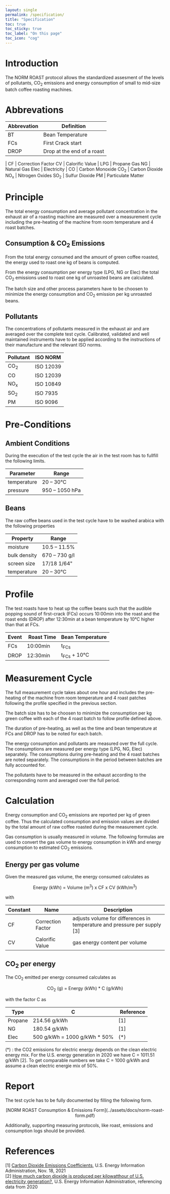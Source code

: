 ```yaml
---
layout: single
permalink: /specification/
title: "Specification"
toc: true
toc_sticky: true
toc_label: "On this page"
toc_icon: "cog"
---
```


# Introduction

The NORM ROAST protocol allows the standardized assesment of the levels of pollutants, CO<sub>2</sub> emissions and energy consumption of small to mid-size batch coffee roasting machines.

# Abbrevations

Abbrevation  | Definition
------------- | -------------
BT | Bean Temperature
FCs | First Crack start
DROP | Drop at the end of a roast
|
CF | Correction Factor
CV | Calorific Value
|
LPG  | Propane Gas
NG   | Natural Gas
Elec | Electricity
|
CO  | Carbon Monoxide
CO<sub>2</sub> | Carbon Dioxide
NO<sub>x</sub> | Nitrogen Oxides
SO<sub>2</sub> | Sulfur Dioxide
PM  | Particulate Matter


# Principle

The total energy consumption and average pollutant concentration in the exhaust air of a roasting machine are measured over a measurement cycle including the pre-heating of the machine from room temperature and 4 roast batches. 

## Consumption & CO<sub>2</sub> Emissions

From the total energy consumed and the amount of green coffee roasted, the energy used to roast one kg of beans is computed. 

From the energy consumption per energy type (LPG, NG or Elec) the total CO<sub>2</sub> emissions used to roast one kg of unroasted beans are calculated. 

The batch size and other process parameters have to be choosen to minimize the energy consumption and CO<sub>2</sub> emission per kg unroasted beans.

## Pollutants
 
The concentrations of pollutants measured in the exhaust air and are averaged over the complete test cycle. Calibrated, validated and well maintained instruments have to be applied according to the instructions of their manufacture and the relevant ISO norms.

Pollutant  | ISO NORM
---------- | -------------
CO<sub>2</sub> | ISO 12039
CO  | ISO 12039
NO<sub>x</sub> | ISO 10849
SO<sub>2</sub> | ISO 7935
PM  | ISO 9096


# Pre-Conditions

## Ambient Conditions

During the execution of the test cycle the air in the test room has to fullfill the following limits.

Parameter   | Range
----------- | -----
temperature | 20 – 30°C
pressure    | 950 – 1050 hPa

## Beans

The raw coffee beans used in the test cycle have to be washed arabica with the following properties

Property | Range
-------- | -----
moisture | 10.5 – 11.5%
bulk density | 670 – 730 g/l
screen size | 17/18 1/64"
temperature | 20 – 30°C

# Profile

The test roasts have to heat up the coffee beans such that the audible popping sound of first-crack (FCs) occurs 10:00min into the roast and the roast ends (DROP) after 12:30min at a bean temperature by 10°C higher than that at FCs.

Event | Roast Time | Bean Temperature
----- | ---------- | ----------------
FCs   | 10:00min   | t<sub>FCs</sub>
DROP  | 12:30min   | t<sub>FCs</sub> + 10°C
    

# Measurement Cycle

The full measurement cycle takes about one hour and includes the pre-heating of the machine from room temperature and 4 roast patches following the profile specified in the previous section.

The batch size has to be choosen to minimize the consumption per kg green coffee with each of the 4 roast batch to follow profile defined above. 

The duration of pre-heating, as well as the time and bean temperature at FCs and DROP has to be noted for each batch.

The energy consumption and pollutants are measured over the full cycle. The consumptions are measured per energy type (LPG, NG, Elec) separately. The consumptions during pre-heating and the 4 roast batches are noted separately. The consumptions in the period between batches are fully accounted for.

The pollutants have to be measured in the exhaust according to the corresponding norm and averaged over the full period.



# Calculation

Energy consumption and CO<sub>2</sub> emissions are reported per kg of green coffee. Thus the calculated consumption and emission values are divided by the total amount of raw coffee roasted during the measurement cycle.

Gas consumption is usually measured in volume. The following formulas are used to convert the gas volume to energy consumption in kWh and energy consumption to estimated CO<sub>2</sub> emissions.

## Energy per gas volume

Given the measured gas volume, the energy consumed calculates as

<center>
Energy (kWh) = Volume (m<sup>3</sup>) x CF x CV (kWh/m<sup>3</sup>)
</center>

with

Constant | Name | Description 
-------- | ---- | -----------
CF | Correction Factor | adjusts volume for differences in temperature and pressure per supply [3]
CV | Calorific Value | gas energy content per volume



## CO<sub>2</sub> per energy

The CO<sub>2</sub> emitted per energy consumed calculates as

<center>
CO<sub>2</sub> (g) = Energy (kWh) * C (g/kWh)
</center>

with the factor C as

Type | C | Reference
----- | ---- | ----
Propane | 214.56 g/kWh | [1]
NG |      180.54 g/kWh | [1]
Elec |    500 g/kWh = 1000 g/kWh * 50% | (*)

(*) :  the CO2 emissions for electric energy depends on the clean electric energy mix. For the U.S. energy generation in 2020 we have C = 1011.51 g/kWh [2]. To get comparable numbers we take C = 1000 g/kWh and assume a clean electric energie mix of 50%.



# Report

The test cycle has to be fully documented by filling the following form.

<center>
[NORM ROAST Consumption & Emissions Form](../assets/docs/norm-roast-form.pdf)
</center>

Additionally, supporting measuring protocols, like roast, emissions and consumption logs should be provided.


# References

[1] [Carbon Dioxide Emissions Coefficients](https://www.eia.gov/environment/emissions/co2_vol_mass.php), U.S. Energy Information Administration, Nov. 18, 2021  
[2] [How much carbon dioxide is produced per kilowatthour of U.S. electricity generation?](https://www.eia.gov/tools/faqs/faq.php?id=74&t=11), U.S. Energy Information Administration, referencing data from 2020